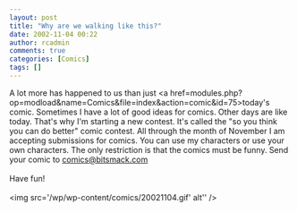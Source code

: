 ```yaml
---
layout: post
title: "Why are we walking like this?"
date: 2002-11-04 00:22
author: rcadmin
comments: true
categories: [Comics]
tags: []
---
```

A lot more has happened to us than just <a href=modules.php?op=modload&name=Comics&file=index&action=comic&id=75>today's comic.</a> Sometimes I have a lot of good ideas for comics. Other days are like today. That's why I'm starting a new contest. It's called the "so you think you can do better" comic contest. All through the month of November I am accepting submissions for comics. You can use my characters or use your own characters. The only restriction is that the comics must be funny. Send your comic to <a href=mailto:comics@bitsmack.com>comics@bitsmack.com</a>
<br />
<br />
Have fun!<br /><br /><!--more--><img src='/wp/wp-content/comics/20021104.gif' alt'' />

